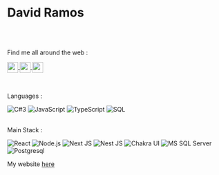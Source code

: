 # David Ramos


<br/>
<br/>

Find me all around the web :

<a href="https://platzi.com/p/davidramos-om/" target="blank"><img align="center" src="https://static.platzi.com/media/platzi-isotipo@2x.png" height="25" /> </a>
<a href="https://www.linkedin.com/in/davidramos-om/" target="blank"><img align="center" src="https://static-exp1.licdn.com/sc/h/8s162nmbcnfkg7a0k8nq9wwqo" height="25" /> </a>
<a href="https://twitter.com/davidramos_om" target="blank"><img align="center" src="https://abs.twimg.com/favicons/twitter.2.ico" height="25" /> </a>

<br/>

Languages : 

![C#3](https://img.shields.io/badge/-csharp-000?&logo=csharp)
![JavaScript](https://img.shields.io/badge/-JavaScript-000?&logo=JavaScript)
![TypeScript](https://img.shields.io/badge/-TypeScript-000?&logo=TypeScript)
![SQL](https://img.shields.io/badge/-SQL-000?&logo=MySQL)

<br/>
Main Stack :

![React](https://img.shields.io/badge/-React-000?&logo=React)
![Node.js](https://img.shields.io/badge/-Node.js-000?&logo=node.js)
![Next JS](https://img.shields.io/badge/-NestJs-000?&logo=nextjs)
![Nest JS](https://img.shields.io/badge/-NextJs-000?&logo=vercel)
![Chakra UI](https://img.shields.io/badge/-ChakraUI-000?&logo=chakra-ui)
![MS SQL Server](https://img.shields.io/badge/-SqlServer-000?&logo=microsoft-sql-server)
![Postgresql](https://img.shields.io/badge/-Postgresql-000?&logo=Postgresql)


My website <a href="https://davidramos-om.com/" target="blank">
here
</a>

